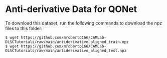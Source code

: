 # Anti-derivative Data for QONet
To download this dataset, run the following commands to download the npz files to this folder:
```shell
$ wget https://github.com/mroberto166/CAMLab-DLSCTutorials/raw/main/antiderivative_aligned_train.npz
$ wget https://github.com/mroberto166/CAMLab-DLSCTutorials/raw/main/antiderivative_aligned_test.npz
```